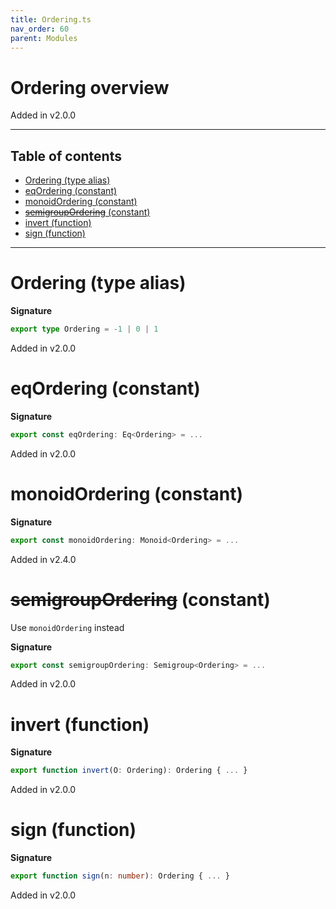 ```yaml
---
title: Ordering.ts
nav_order: 60
parent: Modules
---
```


# Ordering overview

Added in v2.0.0

---

<h2 class="text-delta">Table of contents</h2>

- [Ordering (type alias)](#ordering-type-alias)
- [eqOrdering (constant)](#eqordering-constant)
- [monoidOrdering (constant)](#monoidordering-constant)
- [~~semigroupOrdering~~ (constant)](#semigroupordering-constant)
- [invert (function)](#invert-function)
- [sign (function)](#sign-function)

---

# Ordering (type alias)

**Signature**

```ts
export type Ordering = -1 | 0 | 1
```

Added in v2.0.0

# eqOrdering (constant)

**Signature**

```ts
export const eqOrdering: Eq<Ordering> = ...
```

Added in v2.0.0

# monoidOrdering (constant)

**Signature**

```ts
export const monoidOrdering: Monoid<Ordering> = ...
```

Added in v2.4.0

# ~~semigroupOrdering~~ (constant)

Use `monoidOrdering` instead

**Signature**

```ts
export const semigroupOrdering: Semigroup<Ordering> = ...
```

Added in v2.0.0

# invert (function)

**Signature**

```ts
export function invert(O: Ordering): Ordering { ... }
```

Added in v2.0.0

# sign (function)

**Signature**

```ts
export function sign(n: number): Ordering { ... }
```

Added in v2.0.0
